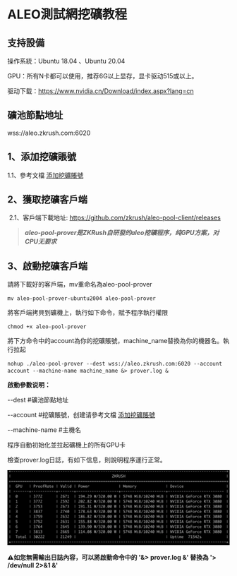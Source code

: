 # ALEO測試網挖礦教程

## 支持設備

操作系統：Ubuntu 18.04 、Ubuntu 20.04

GPU：所有N卡都可以使用，推荐6G以上显存，显卡驱动515或以上。

驱动下载：https://www.nvidia.cn/Download/index.aspx?lang=cn



## 礦池節點地址

wss://aleo.zkrush.com:6020



## 1、添加挖礦賬號

1.1、參考文檔 [添加挖礦賬號](/_document/miner_account?id=添加挖礦賬號)



## 2、獲取挖礦客戶端

 2.1、客戶端下載地址: https://github.com/zkrush/aleo-pool-client/releases

> ***aleo-pool-prover是ZKRush自研發的aleo挖礦程序，纯GPU方案，对CPU无要求***



## 3、啟動挖礦客戶端

請將下載好的客戶端，mv重命名為aleo-pool-prover

```shell
mv aleo-pool-prover-ubuntu2004 aleo-pool-prover
```

將客戶端拷貝到礦機上，執行如下命令，賦予程序執行權限

```shell
chmod +x aleo-pool-prover
```

將下方命令中的account為你的挖礦賬號，machine_name替換為你的機器名。執行拉起

```shell
nohup ./aleo-pool-prover --dest wss://aleo.zkrush.com:6020 --account account --machine-name machine_name &> prover.log &
```

**啟動參數说明：**

--dest #礦池節點地址

--account #挖礦賬號，创建请參考文檔 [添加挖礦賬號](/_document/miner_account?id=添加挖礦賬號)

--machine-name #主機名

程序自動初始化並拉起礦機上的所有GPU卡

檢查prover.log日誌，有如下信息，則說明程序運行正常。

![prover_log](../_media/prover_log.png)

**⚠️如您無需輸出日誌內容，可以將啟動命令中的 '&> prover.log &' 替換為 '> /dev/null 2>&1 &'** 

